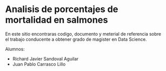 # Analisis de porcentajes de mortalidad en salmones

En este sitio encontraras codigo, documento y meterial de referencia sobre el trabajo conducente a obtener grado de magister en Data Science.

Alumnos: 
 - Richard Javier Sandoval Aguilar
 - Juan Pablo Carrasco Lillo
